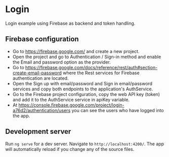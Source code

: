 # Login

Login example using Firebase as backend and token handling.


## Firebase configuration
- Go to https://firebase.google.com/ and create a new project.
- Open the project and go to Authentication / Sign-in method and enable the Email and password option as the provider.
- Go to https://firebase.google.com/docs/reference/rest/auth#section-create-email-password where the Rest services for Firebase authentication are located.
- Open the Sign up with email/password and Sign in email/password services and copy both endpoints to the application's AuthService.
- Go to the Firebase project configuration, copy the web API key (token) and add it to the AuthService service in apiKey variable.
- At https://console.firebase.google.com/project/login-a76d2/authentication/users you can see the users who have logged into the app.

## Development server

Run `ng serve` for a dev server. Navigate to `http://localhost:4200/`. The app will automatically reload if you change any of the source files.
